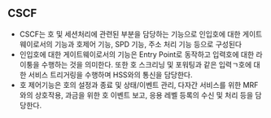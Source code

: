 ## CSCF

- CSCF는 호 및 세션처리에 관련된 부분을 담당하는 기능으로 인입호에 대한 게이트웨이로서의 기능과 호제어 기능, SPD 기능, 주소 처리 기능 등으로 구성된다
- 인입호에 대한 게이트웨이로서의 기능은 Entry Point로 동작하고 입력호에 대한 라이퉁을 수행하는 것을 의미한다. 또한 호 스크리닝 및 포워팅과 같은 입력ㄱ호에 대한 서비스 트리거링을 수행하며 HSS와의 통신을 담당한다.
- 호 제어기능은 호의 설정과 종료 및 상태/이벤트 관리, 다자간 서비스를 위한 MRF와의 상호작용, 과금을 위한 호 이벤트 보고, 응용 레벨 등록의 수신 및 처리 등을 담당한다.